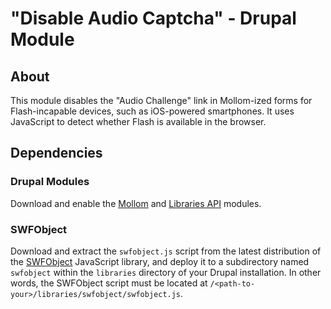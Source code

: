 # "Disable Audio Captcha" - Drupal Module
## About

This module disables the "Audio Challenge" link in Mollom-ized forms for Flash-incapable devices, such as iOS-powered smartphones.
It uses JavaScript to detect whether Flash is available in the browser.

## Dependencies

### Drupal Modules

Download and enable the [Mollom](http://drupal.org/project/mollom) and [Libraries API](http://drupal.org/project/libraries) modules.

### SWFObject

Download and extract the `swfobject.js` script from the latest distribution of the [SWFObject](http://code.google.com/p/swfobject/downloads/list) JavaScript library, and deploy it to a subdirectory named `swfobject` within the `libraries` directory of your Drupal installation.
In other words, the SWFObject script must be located at `/<path-to-your>/libraries/swfobject/swfobject.js`.
